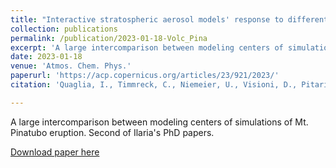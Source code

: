 ```yaml
---
title: "Interactive stratospheric aerosol models' response to different amounts and altitudes of SO2 injection during the 1991 Pinatubo eruption"
collection: publications
permalink: /publication/2023-01-18-Volc_Pina
excerpt: 'A large intercomparison between modeling centers of simulations of Mt. Pinatubo eruption. Second of Ilaria's PhD papers.'
date: 2023-01-18
venue: 'Atmos. Chem. Phys.'
paperurl: 'https://acp.copernicus.org/articles/23/921/2023/'
citation: 'Quaglia, I., Timmreck, C., Niemeier, U., Visioni, D., Pitari, G., Brodowsky, C., Bruhl, C., Dhomse, S. S., Franke, H., Laakso, A., Mann, G. W., Rozanov, E., and Sukhodolov, T.: Interactive stratospheric aerosol models' response to different amounts and altitudes of SO2 injection during the 1991 Pinatubo eruption, Atmos. Chem. Phys., 23, 921?948, https://doi.org/10.5194/acp-23-921-2023, 2023.

---
```

A large intercomparison between modeling centers of simulations of Mt. Pinatubo eruption. Second of Ilaria's PhD papers.

[Download paper here](https://acp.copernicus.org/articles/23/921/2023/)